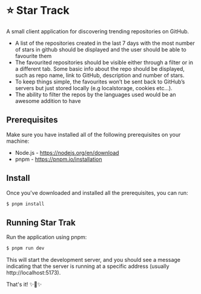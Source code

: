 # ⭐️ Star Track

A small client application for discovering trending repositories on GitHub.

- A list of the repositories created in the last 7 days with the most number of stars in github
  should be displayed and the user should be able to favourite them
- The favourited repositories should be visible either through a filter or in a different tab.
  Some basic info about the repo should be displayed, such as repo name, link to GitHub,
  description and number of stars.
- To keep things simple, the favourites won’t be sent back to GitHub’s servers but just
  stored locally (e.g localstorage, cookies etc...).
- The ability to filter the repos by the languages used would be an awesome addition to have

## Prerequisites

Make sure you have installed all of the following prerequisites on your machine:

- Node.js - https://nodejs.org/en/download
- pnpm - https://pnpm.io/installation

## Install

Once you've downloaded and installed all the prerequisites, you can run:

```bash
$ pnpm install
```

## Running Star Trak

Run the application using pnpm:

```bash
$ pnpm run dev
```

This will start the development server, and you should see a message indicating that the server is running at a specific address (usually http://localhost:5173).

That's it! ✨🚀✨

